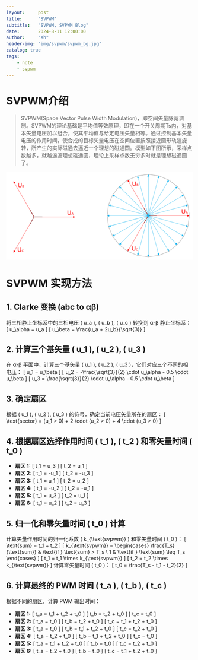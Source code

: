 ```yaml
---
layout:     post
title:      "SVPWM"
subtitle:   "SVPWM, SVPWM Blog"
date:       2024-8-11 12:00:00
author:     "Xh"
header-img: "img/svpwm/svpwm_bg.jpg"
catalog: true
tags:
    - note
    - svpwm
---
```


# SVPWM介绍

> SVPWM(Space Vector Pulse Width Modulation)，即空间矢量脉宽调制。SVPWM的理论基础是平均值等效原理，即在一个开关周期Ts内，对基本矢量电压加以组合，使其平均值与给定电压矢量相等。通过控制基本矢量电压的作用时间，使合成的目标矢量电压在空间位置按照接近圆形轨迹旋转，所产生的实际磁通去逼近一个理想的磁通圆。模型如下图所示，采样点数越多，就越逼近理想磁通圆，理论上采样点数无穷多时就是理想磁通圆了。

![img](/img//svpwm/svpwm_4.jpg)


# SVPWM 实现方法

## 1. Clarke 变换 (abc to αβ)
将三相静止坐标系中的三相电压 \( u_a \), \( u_b \), \( u_c \) 转换到 α-β 静止坐标系：
\[
u_\alpha = u_a
\]
\[
u_\beta = \frac{u_a + 2u_b}{\sqrt{3}}
\]

## 2. 计算三个基矢量 \( u_1 \), \( u_2 \), \( u_3 \)
在 α-β 平面中，计算三个基矢量 \( u_1 \), \( u_2 \), \( u_3 \)，它们对应三个不同的相电压：
\[
u_1 = u_\beta
\]
\[
u_2 = -\frac{\sqrt{3}}{2} \cdot u_\alpha - 0.5 \cdot u_\beta
\]
\[
u_3 = \frac{\sqrt{3}}{2} \cdot u_\alpha - 0.5 \cdot u_\beta
\]

## 3. 确定扇区
根据 \( u_1 \), \( u_2 \), \( u_3 \) 的符号，确定当前电压矢量所在的扇区：
\[
\text{sector} = (u_1 > 0) + 2 \cdot (u_2 > 0) + 4 \cdot (u_3 > 0)
\]

## 4. 根据扇区选择作用时间 \( t_1 \), \( t_2 \) 和零矢量时间 \( t_0 \)
- **扇区 1:**
  \[
  t_1 = u_3
  \]
  \[
  t_2 = u_1
  \]
- **扇区 2:**
  \[
  t_1 = -u_1
  \]
  \[
  t_2 = -u_3
  \]
- **扇区 3:**
  \[
  t_1 = u_1
  \]
  \[
  t_2 = u_2
  \]
- **扇区 4:**
  \[
  t_1 = -u_2
  \]
  \[
  t_2 = -u_1
  \]
- **扇区 5:**
  \[
  t_1 = u_3
  \]
  \[
  t_2 = u_1
  \]
- **扇区 6:**
  \[
  t_1 = u_2
  \]
  \[
  t_2 = u_3
  \]

## 5. 归一化和零矢量时间 \( t_0 \) 计算
计算矢量作用时间的归一化系数 \( k_{\text{svpwm}} \) 和零矢量时间 \( t_0 \)：
\[
\text{sum} = t_1 + t_2
\]
\[
k_{\text{svpwm}} =
\begin{cases} 
   \frac{T_s}{\text{sum}} & \text{if } \text{sum} > T_s \\
   1 & \text{if } \text{sum} \leq T_s
\end{cases}
\]
\[
t_1 = t_1 \times k_{\text{svpwm}}
\]
\[
t_2 = t_2 \times k_{\text{svpwm}}
\]
计算零矢量时间 \( t_0 \)：
\[
t_0 = \frac{T_s - t_1 - t_2}{2}
\]

## 6. 计算最终的 PWM 时间 \( t_a \), \( t_b \), \( t_c \)
根据不同的扇区，计算 PWM 输出时间：
- **扇区 1:**
  \[
  t_a = t_1 + t_2 + t_0
  \]
  \[
  t_b = t_2 + t_0
  \]
  \[
  t_c = t_0
  \]
- **扇区 2:**
  \[
  t_a = t_0
  \]
  \[
  t_b = t_2 + t_0
  \]
  \[
  t_c = t_1 + t_2 + t_0
  \]
- **扇区 3:**
  \[
  t_a = t_0
  \]
  \[
  t_b = t_1 + t_2 + t_0
  \]
  \[
  t_c = t_2 + t_0
  \]
- **扇区 4:**
  \[
  t_a = t_2 + t_0
  \]
  \[
  t_b = t_1 + t_2 + t_0
  \]
  \[
  t_c = t_0
  \]
- **扇区 5:**
  \[
  t_a = t_1 + t_2 + t_0
  \]
  \[
  t_b = t_0
  \]
  \[
  t_c = t_2 + t_0
  \]
- **扇区 6:**
  \[
  t_a = t_2 + t_0
  \]
  \[
  t_b = t_0
  \]
  \[
  t_c = t_1 + t_2 + t_0
  \]
